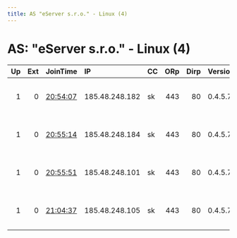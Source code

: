 ```yaml
---
title: AS "eServer s.r.o." - Linux (4)
---
```


# AS: "eServer s.r.o." - Linux (4)

|   Up |   Ext | JoinTime                                                                                            | IP             | CC   |   ORp |   Dirp | Version   | Contact                   | Nickname   |   eFamMembers |
|-----:|------:|:----------------------------------------------------------------------------------------------------|:---------------|:-----|------:|-------:|:----------|:--------------------------|:-----------|--------------:|
|    1 |     0 | [20:54:07](https://metrics.torproject.org/rs.html#details/38CBE4AF8697BC75B92D0002C669ACD700C5101E) | 185.48.248.182 | sk   |   443 |     80 | 0.4.5.7   | freedom at freemail dot c | DTFNODE06  |             4 |
|    1 |     0 | [20:55:14](https://metrics.torproject.org/rs.html#details/83BE40B3058674EEBAE85A04549B14E5F2D9E675) | 185.48.248.184 | sk   |   443 |     80 | 0.4.5.7   | freedom at freemail dot c | DTFNODE07  |             4 |
|    1 |     0 | [20:55:51](https://metrics.torproject.org/rs.html#details/E627C03B641F3AB576D02443880B48C9A41E16A6) | 185.48.248.101 | sk   |   443 |     80 | 0.4.5.7   | freedom at freemail dot c | DTFNODE09  |             4 |
|    1 |     0 | [21:04:37](https://metrics.torproject.org/rs.html#details/AAA77741DFB9E13E8DC9E215A8D364C11225C007) | 185.48.248.105 | sk   |   443 |     80 | 0.4.5.7   | freedom at freemail dot c | DTFNODE08  |             4 |

